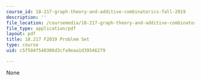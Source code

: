 ```yaml
---
course_id: 18-217-graph-theory-and-additive-combinatorics-fall-2019
description: ''
file_location: /coursemedia/18-217-graph-theory-and-additive-combinatorics-fall-2019/c5f584f540306d3cfa9eaa1d39546279_MIT18_217F19_pset.pdf
file_type: application/pdf
layout: pdf
title: 18.217 F2019 Problem Set
type: course
uid: c5f584f540306d3cfa9eaa1d39546279

---
```

None